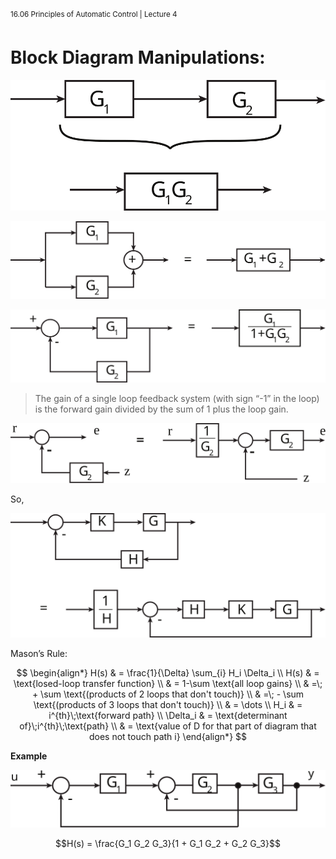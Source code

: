 ﻿<sup>16.06 Principles of Automatic Control | Lecture 4</sup>


# Block Diagram Manipulations:

![Cхема 1](images/4/block-diagram-1.svg)

![Cхема 2](images/4/block-diagram-2.svg)

![Cхема 3](images/4/block-diagram-3.svg)

>The gain of a single loop feedback system (with sign “-1” in the loop) is the forward gain divided by the sum of 1 plus the loop gain.

![Cхема 4](images/4/block-diagram-4.svg)

So,

![Cхема 5](images/4/block-diagram-5.svg)


Mason’s Rule:

$$
\begin{align*}
 H(s)     & = \frac{1}{\Delta} \sum_{i} H_i \Delta_i                                \\
 H(s)     & = \text{losed-loop transfer function}                                   \\
          & = 1-\sum \text{all loop gains}                                          \\
          & =\; + \sum \text{(products of 2 loops that don't touch)}                \\
          & =\; - \sum \text{(products of 3 loops that don't touch)}                \\
          & = \dots                                                                 \\
 H_i      & = i^{th}\;\text{forward path}                                           \\
 \Delta_i & = \text{determinant of}\;i^{th}\;\text{path}                            \\
          & = \text{value of D for that part of diagram that does not touch path i}
\end{align*}
$$

**Example**

![Пример](images/4/example.svg)

$$H(s) = \frac{G_1 G_2 G_3}{1 + G_1 G_2 + G_2 G_3}$$
